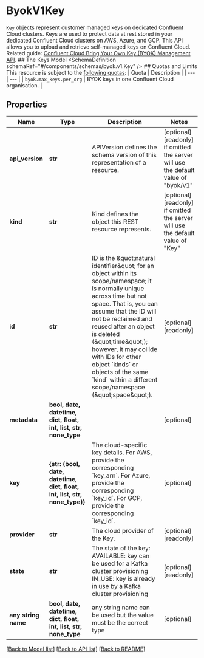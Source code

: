 # ByokV1Key

`Key` objects represent customer managed keys on dedicated Confluent Cloud clusters.  Keys are used to protect data at rest stored in your dedicated Confluent Cloud clusters on AWS, Azure, and GCP. This API allows you to upload and retrieve self-managed keys on Confluent Cloud.   Related guide: [Confluent Cloud Bring Your Own Key (BYOK) Management API](https://docs.confluent.io/cloud/current/clusters/byok/index.html).  ## The Keys Model <SchemaDefinition schemaRef=\"#/components/schemas/byok.v1.Key\" />  ## Quotas and Limits This resource is subject to the [following quotas](https://docs.confluent.io/cloud/current/quotas/overview.html):  | Quota | Description | | --- | --- | | `byok.max_keys.per_org` | BYOK keys in one Confluent Cloud organisation. |

## Properties
Name | Type | Description | Notes
------------ | ------------- | ------------- | -------------
**api_version** | **str** | APIVersion defines the schema version of this representation of a resource. | [optional] [readonly]  if omitted the server will use the default value of "byok/v1"
**kind** | **str** | Kind defines the object this REST resource represents. | [optional] [readonly]  if omitted the server will use the default value of "Key"
**id** | **str** | ID is the \&quot;natural identifier\&quot; for an object within its scope/namespace; it is normally unique across time but not space. That is, you can assume that the ID will not be reclaimed and reused after an object is deleted (\&quot;time\&quot;); however, it may collide with IDs for other object &#x60;kinds&#x60; or objects of the same &#x60;kind&#x60; within a different scope/namespace (\&quot;space\&quot;). | [optional] [readonly] 
**metadata** | **bool, date, datetime, dict, float, int, list, str, none_type** |  | [optional] 
**key** | **{str: (bool, date, datetime, dict, float, int, list, str, none_type)}** | The cloud-specific key details.  For AWS, provide the corresponding &#x60;key_arn&#x60;.  For Azure, provide the corresponding &#x60;key_id&#x60;.  For GCP, provide the corresponding &#x60;key_id&#x60;.  | [optional] 
**provider** | **str** | The cloud provider of the Key. | [optional] [readonly] 
**state** | **str** | The state of the key:   AVAILABLE: key can be used for a Kafka cluster provisioning   IN_USE: key is already in use by a Kafka cluster provisioning  | [optional] [readonly] 
**any string name** | **bool, date, datetime, dict, float, int, list, str, none_type** | any string name can be used but the value must be the correct type | [optional]

[[Back to Model list]](../README.md#documentation-for-models) [[Back to API list]](../README.md#documentation-for-api-endpoints) [[Back to README]](../README.md)


